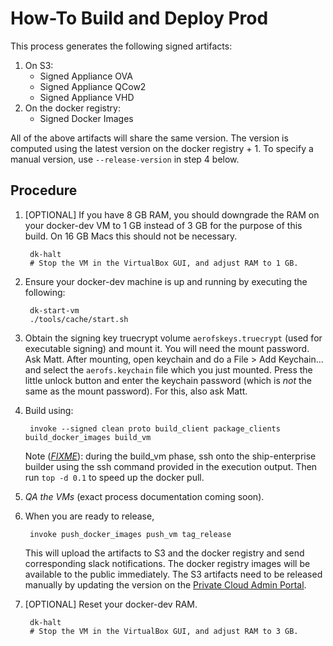 # How-To Build and Deploy Prod

This process generates the following signed artifacts:

1. On S3:
    - Signed Appliance OVA
    - Signed Appliance QCow2
    - Signed Appliance VHD
2. On the docker registry:
    - Signed Docker Images

All of the above artifacts will share the same version. The version is computed
using the latest version on the docker registry + 1. To specify a manual
version, use `--release-version` in step 4 below.

## Procedure

1. [OPTIONAL] If you have 8 GB RAM, you should downgrade the RAM on your
   docker-dev VM to 1 GB instead of 3 GB for the purpose of this build. On 16
   GB Macs this should not be necessary.

        dk-halt
        # Stop the VM in the VirtualBox GUI, and adjust RAM to 1 GB.

2. Ensure your docker-dev machine is up and running by executing the following:

        dk-start-vm
        ./tools/cache/start.sh

3. Obtain the signing key truecrypt volume `aerofskeys.truecrypt` (used for
   executable signing) and mount it. You will need the mount password. Ask
   Matt. After mounting, open keychain and do a File > Add Keychain... and
   select the `aerofs.keychain` file which you just mounted. Press the little
   unlock button and enter the keychain password (which is _not_ the same as
   the mount password). For this, also ask Matt.

4. Build using:

        invoke --signed clean proto build_client package_clients build_docker_images build_vm

   Note ([*FIXME*](https://aerofs.atlassian.net/browse/ENG-2455)): during the
   build_vm phase, ssh onto the ship-enterprise builder using the ssh command
   provided in the execution output. Then run `top -d 0.1` to speed up the
   docker pull.

5. *QA the VMs* (exact process documentation coming soon).

6. When you are ready to release,

        invoke push_docker_images push_vm tag_release

   This will upload the artifacts to S3 and the docker registry and send
   corresponding slack notifications. The docker registry images will be
   available to the public immediately. The S3 artifacts need to be released
   manually by updating the version on the
   [Private Cloud Admin Portal](http://pc.aerofs.com:8000/release).

7. [OPTIONAL] Reset your docker-dev RAM.

        dk-halt
        # Stop the VM in the VirtualBox GUI, and adjust RAM to 3 GB.

